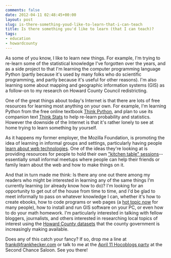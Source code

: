 ```yaml
---
comments: false
date: 2012-04-11 02:48:45+00:00
layout: post
slug: is-there-something-youd-like-to-learn-that-i-can-teach
title: Is there something you'd like to learn (that I can teach)?
tags:
- education
- howardcounty
---
```


As some of you know, I like to learn new things. For example, I'm trying to re-learn some of the statistical knowledge I've forgotten over the years, and as a side project to that I'm learning the computer programming language Python (partly because it's used by many folks who do scientific programming, and partly because it's useful for other reasons). I'm also learning some about mapping and geographic information systems (GIS) as a follow-on to my research on Howard County Council redistricting.

One of the great things about today's Internet is that there are lots of free resources for learning most anything on your own. For example, I'm learning Python from the free online textbook [Think Python](http://www.greenteapress.com/thinkpython/html/index.html), and plan to use its companion text [Think Stats](http://www.greenteapress.com/thinkstats/html/index.html) to help re-learn probability and statistics. However the downside of the Internet is that it's rather lonely to see at home trying to learn something by yourself.

As it happens my former employer, the Mozilla Foundation, is promoting the idea of learning in informal groups and settings, particularly having people [learn about web technologies](http://erinknight.com/post/16919261252/mozilla-learning-roadmap). One of the ideas they're looking at is providing resources for people to hold their own ["kitchen table" sessions](http://engagingopenly.wordpress.com/2012/02/29/kitchen-table-summer-campaign/)--essentially small informal meetups where people can help their friends or family learn about the web and how to make things on it.

And that in turn made me think: Is there any one out there among my readers who might be interested in learning any of the same things I'm currently learning (or already know how to do)? I'm looking for an opportunity to get out of the house from time to time, and I'd be glad to meet informally to pass on whatever knowledge I can, whether it's how to create ebooks, how to code programs or web pages (a [hot topic now](http://www.nytimes.com/2012/03/28/technology/for-an-edge-on-the-internet-computer-code-gains-a-following.html?_r=3&pagewanted=1) for many people), how to install and run GIS software on your PC, or even how to do your math homework. I'm particularly interested in talking with fellow bloggers, journalists, and others interested in researching local topics of interest using the [Howard County datasets](http://data.howardcountymd.gov/) that the county government is increasingly making available.

Does any of this catch your fancy? If so, drop me a line at frank@frankhecker.com or talk to me at the [April 11 Hocoblogs party](http://second-chance-saloon-eorgf.eventbrite.com/) at the Second Chance Saloon. See you there!

